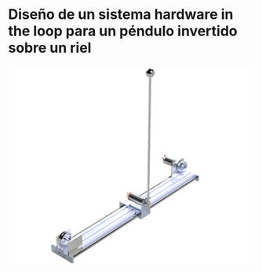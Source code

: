# Diseño de un sistema hardware in the loop para un péndulo invertido sobre un riel

![Pendulo](https://github.com/Nava844/Dise-no-de-un-sistema-hardware-in-the-loop-para-un-p-endulo-invertido-sobre-un-riel/blob/main/ros2_ws/src/Renders/Pendulo%20de%20furuta.png)

